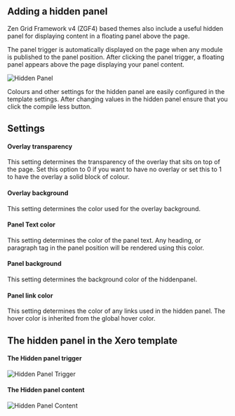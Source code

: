 Adding a hidden panel
----

Zen Grid Framework v4 (ZGF4) based themes also include a useful hidden panel for displaying content in a floating panel above the page.


The panel trigger is automatically displayed on the page when any module is published to the panel position. After clicking the panel trigger, a floating panel appears above the page displaying your panel content.


![Hidden Panel](../data/images/panel/hiddenpanel.jpg)


Colours and other settings for the hidden panel are easily configured in the template settings. After changing values in the hidden panel ensure that you click the compile less button.

Settings
----

#### Overlay transparency
This setting determines the transparency of the overlay that sits on top of the page. Set this option to 0 if you want to have no overlay or set this to 1 to have the overlay a solid block of colour.

#### Overlay background
This setting determines the color used for the overlay background.

#### Panel Text color
This setting determines the color of the panel text. Any heading, or paragraph tag in the panel position will be rendered using this color.

#### Panel background
This setting determines the background color of the hiddenpanel.

#### Panel link color
This setting determines the color of any links used in the hidden panel. The hover color is inherited from the global hover color.


The hidden panel in the Xero template
----

#### The Hidden panel trigger
![Hidden Panel Trigger](../data/xero/images/panel/panel-trigger.png)

#### The Hidden panel content
![Hidden Panel Content](../data/xero/images/panel/hidden-panel.jpg)